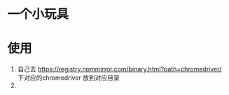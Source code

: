 # 一个小玩具

# 使用
1. 自己去 https://registry.npmmirror.com/binary.html?path=chromedriver/ 下对应的chromedriver 放到对应目录
2. 
